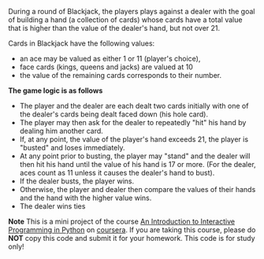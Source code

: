 During a round of Blackjack, the players plays against a dealer with the goal of building a hand (a collection of cards) whose cards have a total value that is higher than the value of the dealer's hand, but not over 21. 

Cards in Blackjack have the following values:    
* an ace may be valued as either 1 or 11 (player's choice), 
* face cards (kings, queens and jacks) are valued at 10 
* the value of the remaining cards corresponds to their number. 

**The game logic is as follows**        
* The player and the dealer are each dealt two cards initially with one of the dealer's cards being dealt faced down (his hole card).       
* The player may then ask for the dealer to repeatedly "hit" his hand by dealing him another card. 
* If, at any point, the value of the player's hand exceeds 21, the player is "busted" and loses immediately.           
* At any point prior to busting, the player may "stand" and the dealer will then hit his hand until the value of his hand is 17 or more. (For the dealer, aces count as 11 unless it causes the dealer's hand to bust).       
* If the dealer busts, the player wins. 
* Otherwise, the player and dealer then compare the values of their hands and the hand with the higher value wins.      
* The dealer wins ties


**Note**
This is a mini project of the course [An Introduction to Interactive Programming in Python](https://class.coursera.org/interactivepython-005) on [coursera](https://www.coursera.org/). If you are taking this course, please do **NOT** copy this code and submit it for your homework. This code is for study only!

